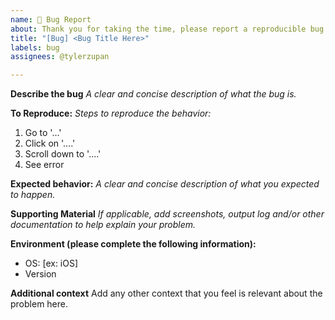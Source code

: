 ```yaml
---
name: 🐛 Bug Report
about: Thank you for taking the time, please report a reproducible bug
title: "[Bug] <Bug Title Here>"
labels: bug
assignees: @tylerzupan 

---
```


**Describe the bug**
*A clear and concise description of what the bug is.*

**To Reproduce:**
*Steps to reproduce the behavior:*
1. Go to '...'
2. Click on '....'
3. Scroll down to '....'
4. See error

**Expected behavior:**
*A clear and concise description of what you expected to happen.*

**Supporting Material**
*If applicable, add screenshots, output log and/or other documentation to help explain your problem.*

**Environment (please complete the following information):**
 - OS: [ex: iOS]
 - Version 

**Additional context**
Add any other context that you feel is relevant about the problem here.
